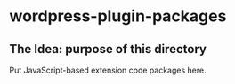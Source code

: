 # wordpress-plugin-packages

## The Idea: purpose of this directory

Put JavaScript-based extension code packages here.
